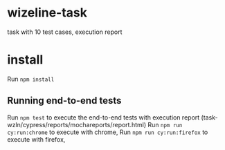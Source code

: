# wizeline-task
task with 10 test cases, execution report

# install
Run `npm install`

## Running end-to-end tests

Run `npm test` to execute the end-to-end tests with execution report (task-wzln/cypress/reports/mochareports/report.html)
Run `npm run cy:run:chrome` to execute with chrome,
Run `npm run cy:run:firefox` to execute with firefox,


